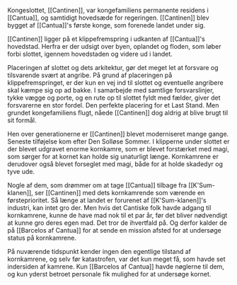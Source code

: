 Kongeslottet, [[Cantinen]], var kongefamiliens permanente residens i [[Cantua]], og samtidigt hovedsæde for regeringen. [[Cantinen]] blev bygget af [[Cantua]]'s første konge, som forenede landet under sig.

[[Cantinen]] ligger på et klippefremspring i udkanten af [[Cantua]]'s hovedstad. Herfra er der udsigt over byen, oplandet og floden, som løber forbi slottet, igennem hovedstaden og videre ud i landet.

Placeringen af slottet og dets arkitektur, gør det meget let at forsvare og tilsvarende svært at angribe. På grund af placeringen på klippefremspringet, er der kun en vej ind til slottet og eventuelle angribere skal kæmpe sig op ad bakke. I samarbejde med samtlige forsvarslinjer, tykke vægge og porte, og en rute op til slottet fyldt med fælder, giver det forsvarerne en stor fordel. Den perfekte placering for et Last Stand. Men grundet kongefamiliens flugt, nåede [[Cantinen]] dog aldrig at blive brugt til sit formål.

Hen over generationerne er [[Cantinen]] blevet moderniseret mange gange. Seneste tilføjelse kom efter Den Solløse Sommer. I klipperne under slottet er der blevet udgravet enorme kornkamre, som er blevet forstærket med magi, som sørger for at kornet kan holde sig unaturligt længe. Kornkamrene er derudover også blevet forseglet med magi, både for at holde skadedyr og tyve ude. 

Nogle af dem, som drømmer om at tage [[Cantua]] tilbage fra [[K'Sum-klanen]], ser [[Cantinen]] med dets kornkamrende som værende en førsteprioritet. Så længe at landet er forurenet af [[K'Sum-klanen]]'s industri, kan intet gro der. Men hvis det Cantiske folk havde adgang til kornkamrene, kunne de have mad nok til et par år, før det bliver nødvendigt at kunne gro deres egen mad. Det tror de ihvertfald på. Og derfor kalder de på [[Barcelos af Cantua]] for at sende en mission afsted for at undersøge status på kornkamrene.

På nuværende tidspunkt kender ingen den egentlige tilstand af kornkamrene, og selv før katastrofen, var det kun meget få, som havde set indersiden af kamrene. Kun [[Barcelos af Cantua]] havde nøglerne til dem, og kun yderst betroet personale fik mulighed for at undersøge kornet.